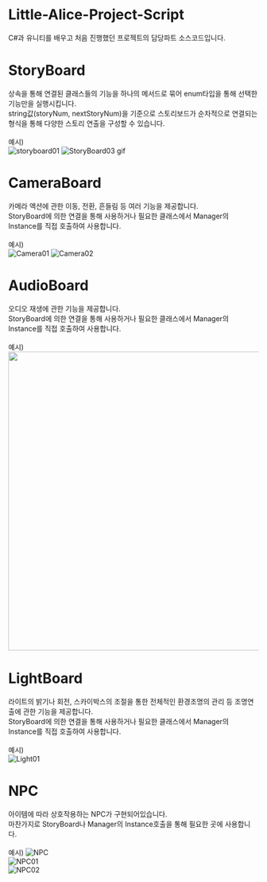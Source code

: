 # Little-Alice-Project-Script
C#과 유니티를 배우고 처음 진행했던 프로젝트의 담당파트 소스코드입니다.

# StoryBoard
상속을 통해 연결된 클래스들의 기능을 하나의 메서드로 묶어 enum타입을 통해 선택한 기능만을 실행시킵니다.
</br>string값(storyNum, nextStoryNum)을 기준으로 스토리보드가 순차적으로 연결되는 형식을 통해 다양한 스토리 연출을 구성할 수 있습니다.
</br></br>예시)
</br>
![storyboard01](https://user-images.githubusercontent.com/94150816/161369829-0030ef97-72f2-4daa-b0e4-173baa69e146.png)
![StoryBoard03 gif](https://user-images.githubusercontent.com/94150816/161370283-e831318e-878f-4e35-9d85-719ec3d0ca56.gif)

# CameraBoard
카메라 액션에 관한 이동, 전환, 흔들림 등 여러 기능을 제공합니다.
</br>StoryBoard에 의한 연결을 통해 사용하거나 필요한 클래스에서 Manager의 Instance를 직접 호출하여 사용합니다.
</br></br>예시)
</br>
![Camera01](https://user-images.githubusercontent.com/94150816/161372467-1ea116f6-f419-4a20-9729-e543814b8451.gif)
![Camera02](https://user-images.githubusercontent.com/94150816/161372470-b5d5e861-06d2-4713-8d9d-153836811dcb.gif)

# AudioBoard
오디오 재생에 관한 기능을 제공합니다.
</br>StoryBoard에 의한 연결을 통해 사용하거나 필요한 클래스에서 Manager의 Instance를 직접 호출하여 사용합니다.
</br></br>예시)
</br>
<img src="https://user-images.githubusercontent.com/94150816/161372690-8c3a4479-bba0-4af4-b25d-73cb7db2e3af.png" width="600">

# LightBoard
라이트의 밝기나 회전, 스카이박스의 조절을 통한 전체적인 환경조명의 관리 등 조명연출에 관한 기능을 제공합니다.
</br>StoryBoard에 의한 연결을 통해 사용하거나 필요한 클래스에서 Manager의 Instance를 직접 호출하여 사용합니다.
</br></br>예시)
</br>
![Light01](https://user-images.githubusercontent.com/94150816/161373102-f943cac2-2d01-4b7c-859c-22863ec459bc.gif)

# NPC
아이템에 따라 상호작용하는 NPC가 구현되어있습니다.
</br>마찬가지로 StoryBoard나 Manager의 Instance호출을 통해 필요한 곳에 사용합니다.
</br></br>예시)
![NPC](https://user-images.githubusercontent.com/94150816/161374588-7e7961f7-2e06-4ba9-bdd0-73b55f68eea0.png)</br>
![NPC01](https://user-images.githubusercontent.com/94150816/161374528-670ba83c-4842-454d-8114-eeffc97715b9.gif)</br>
![NPC02](https://user-images.githubusercontent.com/94150816/161374530-25accb81-fe7a-4e36-ab5e-53e846597725.gif)</br>
